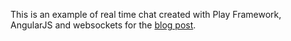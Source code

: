 
This is an example of real time chat created with Play Framework, AngularJS and websockets for 
the [blog post](http://groz.github.io/scala/practical/chat/).
